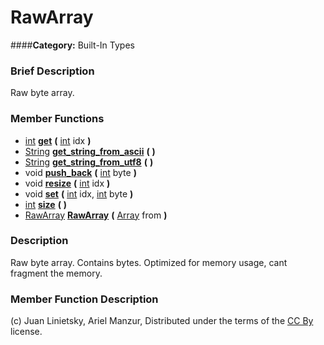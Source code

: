 #  RawArray  
####**Category:** Built-In Types

###  Brief Description  
Raw byte array.

###  Member Functions 
  * [int](class_int)  **[get](#get)**  **(** [int](class_int) idx  **)**
  * [String](class_string)  **[get&#95;string&#95;from&#95;ascii](#get_string_from_ascii)**  **(** **)**
  * [String](class_string)  **[get&#95;string&#95;from&#95;utf8](#get_string_from_utf8)**  **(** **)**
  * void  **[push&#95;back](#push_back)**  **(** [int](class_int) byte  **)**
  * void  **[resize](#resize)**  **(** [int](class_int) idx  **)**
  * void  **[set](#set)**  **(** [int](class_int) idx, [int](class_int) byte  **)**
  * [int](class_int)  **[size](#size)**  **(** **)**
  * [RawArray](class_rawarray)  **[RawArray](#RawArray)**  **(** [Array](class_array) from  **)**

###  Description  
Raw byte array. Contains bytes. Optimized for memory usage, cant fragment the memory.

###  Member Function Description  


(c) Juan Linietsky, Ariel Manzur, Distributed under the terms of the [CC By](https://creativecommons.org/licenses/by/3.0/legalcode) license.
